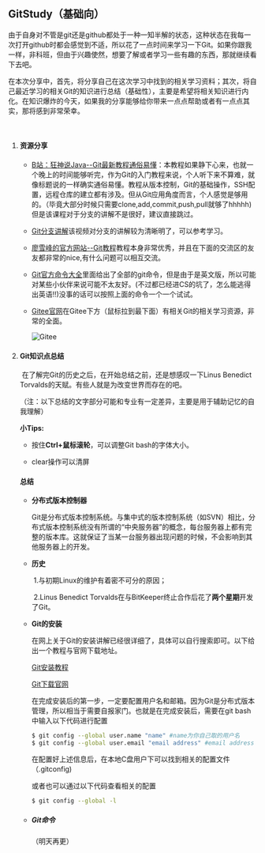 ## GitStudy（基础向）

​	由于自身对不管是git还是github都处于一种一知半解的状态，这种状态在我每一次打开github时都会感觉到不适，所以花了一点时间来学习一下Git。如果你跟我一样，非科班，但由于兴趣使然，想要了解或者学习一些有趣的东西，那就继续看下去吧。

​	在本次分享中，首先，将分享自己在这次学习中找到的相关学习资料；其次，将自己最近学习的相关Git的知识进行总结（基础性），主要是希望将相关知识进行内化。在知识爆炸的今天，如果我的分享能够给你带来一点点帮助或者有一点点其实，那将感到非常荣幸。

​	

1. #### 资源分享

   - [B站：狂神说Java--Git最新教程通俗易懂](https://www.bilibili.com/video/BV1FE411P7B3/?spm_id_from=333.999.0.0&vd_source=7e7a4cc38d46122b5ce881167d8b1eb4)：本教程如果静下心来，也就一个晚上的时间能够听完，作为Git的入门教程来说，个人听下来不算难，就像标题说的一样确实通俗易懂。教程从版本控制，Git的基础操作，SSH配置，远程仓库的建立都有涉及。但从Git应用角度而言，个人感觉是够用的。（毕竟大部分时候只需要clone,add,commit,push,pull就够了hhhhh)但是该课程对于分支的讲解不是很好，建议直接跳过。
   - [Git分支讲解](https://www.bilibili.com/video/BV16M411z7uH/?spm_id_from=333.337.search-card.all.click&vd_source=7e7a4cc38d46122b5ce881167d8b1eb4)该视频对分支的讲解较为清晰明了，可以参考学习。

   - [廖雪峰的官方网站--Git教程](https://www.liaoxuefeng.com/wiki/896043488029600)教程本身非常优秀，并且在下面的交流区的友友都非常的nice,有什么问题可以相互交流。

   - [Git官方命令大全](https://git-scm.com/docs)里面给出了全部的git命令，但是由于是英文版，所以可能对某些小伙伴来说可能不太友好。(不过都已经进CS的坑了，怎么能逃得出英语!!)没事的话可以按照上面的命令一个一个试试。

   - [Gitee官网](https://gitee.com/explore)在Gitee下方（鼠标拉到最下面）有相关Git的相关学习资源，非常的全面。

     ![Gitee](D:\AAGitHub_file\About-GitHub\Pictures\Gitee.png)

     

2. #### Git知识点总结

   ​	在了解完Git的历史之后，在开始总结之前，还是想感叹一下Linus Benedict Torvalds的天赋。有些人就是为改变世界而存在的吧。

   ​	（注：以下总结的文字部分可能和专业有一定差异，主要是用于辅助记忆的自我理解）

   **小Tips:**

   - 按住**Ctrl+鼠标滚轮**，可以调整Git bash的字体大小。

   - clear操作可以清屏

     

   #### 总结

   - **分布式版本控制器**

     ​	Git是分布式版本控制系统。与集中式的版本控制系统（如SVN）相比，分布式版本控制系统没有所谓的“中央服务器”的概念，每台服务器上都有完整的版本库。这就保证了当某一台服务器出现问题的时候，不会影响到其他服务器上的开发。

   - **历史**

     ​	1.与初期Linux的维护有着密不可分的原因；

     ​	2.Linus Benedict Torvalds在与BitKeeper终止合作后花了**两个星期**开发了Git。

   - **Git的安装**

     在网上关于Git的安装讲解已经很详细了，具体可以自行搜索即可。以下给出一个教程与官网下载地址。

     [Git安装教程](https://zhuanlan.zhihu.com/p/242540359)

     [Git下载官网](https://git-scm.com/downloads)

     在完成安装后的第一步，一定要配置用户名和邮箱。因为Git是分布式版本管理，所以相当于需要自报家门。也就是在完成安装后，需要在git bash中输入以下代码进行配置

     ```bash
     $ git config --global user.name "name" #name为你自己取的用户名
     $ git config --global user.email "email address" #email address 为你自己的邮箱地址
     ```

     在配置好上述信息后，在本地C盘用户下可以找到相关的配置文件（.gitconfig)

     或者也可以通过以下代码查看相关的配置

     ```bash
     $ git config --global -l
     
     ```

     

   - ##### **Git命令**

     （明天再更）

